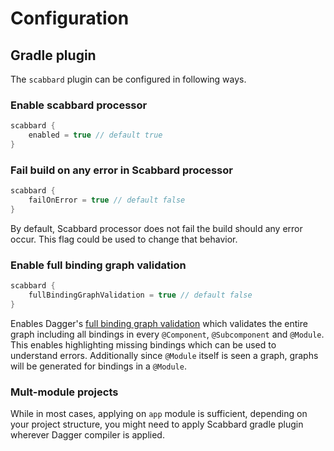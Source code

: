 # Configuration

## Gradle plugin

The `scabbard` plugin can be configured in following ways.

### Enable scabbard processor

```groovy
scabbard {
    enabled = true // default true
}
```

### Fail build on any error in Scabbard processor

```groovy
scabbard {
    failOnError = true // default false
}
```

By default, Scabbard processor does not fail the build should any error occur. This flag could be used to change that behavior.

### Enable full binding graph validation

```groovy
scabbard {
    fullBindingGraphValidation = true // default false
}
```

Enables Dagger's [full binding graph validation](https://dagger.dev/compiler-options.html#full-binding-graph-validation) which validates the entire graph including all bindings in every `@Component`, `@Subcomponent` and `@Module`. This enables highlighting missing bindings which can be used to understand errors. Additionally since `@Module` itself is seen a graph, graphs will be generated for bindings in a `@Module`.

### Mult-module projects

While in most cases, applying on `app` module is sufficient, depending on your project structure, you might need to apply Scabbard gradle plugin wherever Dagger compiler is applied.